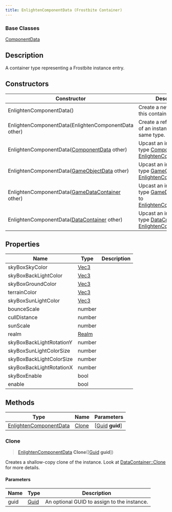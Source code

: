 ```yaml
---
title: EnlightenComponentData (Frostbite Container)
---
```

### Base Classes

[ComponentData](ComponentData)

## Description

A container type representing a Frostbite instance entry.

## Constructors

| Constructor                                                                       | Description                                                                                                                         |
| --------------------------------------------------------------------------------- | ----------------------------------------------------------------------------------------------------------------------------------- |
| EnlightenComponentData()                                                          | Create a new instance of this container type.                                                                                       |
| EnlightenComponentData(EnlightenComponentData other)                              | Create a reference copy of an instance of the same type.                                                                            |
| EnlightenComponentData([ComponentData](ComponentData) other)                      | Upcast an instance of type [ComponentData](ComponentData) to [EnlightenComponentData](EnlightenComponentData).                      |
| EnlightenComponentData([GameObjectData](GameObjectData) other)                    | Upcast an instance of type [GameObjectData](GameObjectData) to [EnlightenComponentData](EnlightenComponentData).                    |
| EnlightenComponentData([GameDataContainer](GameDataContainer) other)              | Upcast an instance of type [GameDataContainer](GameDataContainer) to [EnlightenComponentData](EnlightenComponentData).              |
| EnlightenComponentData([DataContainer](/vext/ref/cls/shr/datacontainer) other) | Upcast an instance of type [DataContainer](/vext/ref/cls/shr/datacontainer) to [EnlightenComponentData](EnlightenComponentData). |

## Properties

| Name                     | Type                              | Description |
| ------------------------ | --------------------------------- | ----------- |
| skyBoxSkyColor           | [Vec3](/vext/ref/cls/shr/Vec3) |             |
| skyBoxBackLightColor     | [Vec3](/vext/ref/cls/shr/Vec3) |             |
| skyBoxGroundColor        | [Vec3](/vext/ref/cls/shr/Vec3) |             |
| terrainColor             | [Vec3](/vext/ref/cls/shr/Vec3) |             |
| skyBoxSunLightColor      | [Vec3](/vext/ref/cls/shr/Vec3) |             |
| bounceScale              | number                            |             |
| cullDistance             | number                            |             |
| sunScale                 | number                            |             |
| realm                    | [Realm](Realm)                    |             |
| skyBoxBackLightRotationY | number                            |             |
| skyBoxSunLightColorSize  | number                            |             |
| skyBoxBackLightColorSize | number                            |             |
| skyBoxBackLightRotationX | number                            |             |
| skyBoxEnable             | bool                              |             |
| enable                   | bool                              |             |

## Methods

| Type                                             | Name            | Parameters                                     |
| ------------------------------------------------ | --------------- | ---------------------------------------------- |
| [EnlightenComponentData](EnlightenComponentData) | [Clone](#clone) | \[[Guid](/vext/ref/cls/shr/guid) **guid**\] |

### Clone

> [EnlightenComponentData](EnlightenComponentData) **Clone**(\[[Guid](/vext/ref/cls/shr/guid) **guid**\])

Creates a shallow-copy clone of the instance. Look at [DataContainer::Clone](/vext/ref/cls/shr/datacontainer#clone) for more details.

#### Parameters

| Name | Type         | Description                                 |
| ---- | ------------ | ------------------------------------------- |
| guid | [Guid](Guid) | An optional GUID to assign to the instance. |
